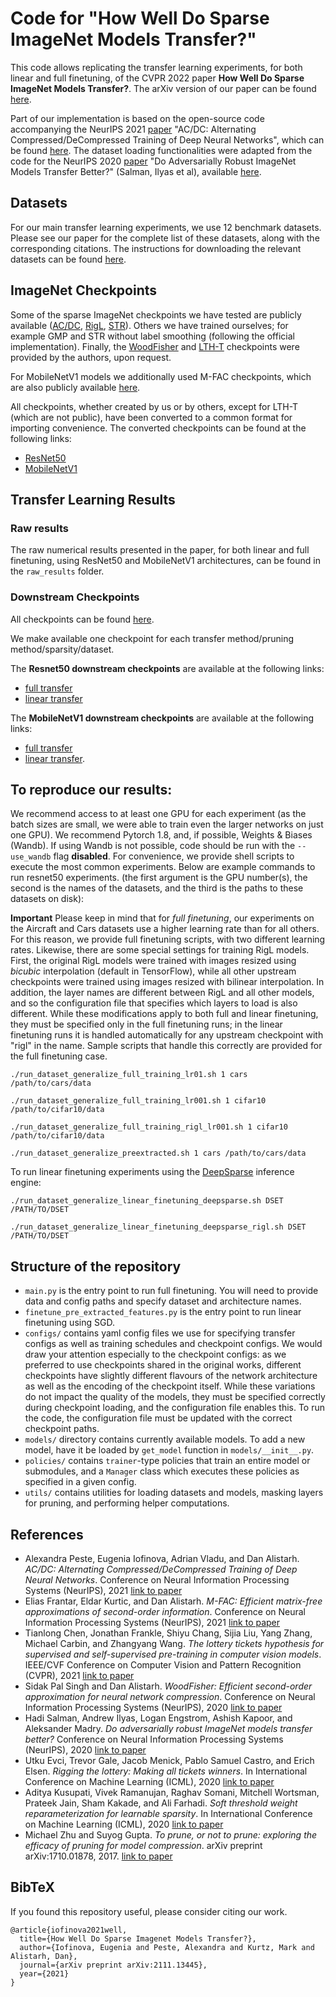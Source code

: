 #  Code for "How Well Do Sparse ImageNet Models Transfer?"

This code allows replicating the transfer learning experiments, for both linear and full finetuning, of the CVPR 2022 paper **How Well Do Sparse ImageNet Models Transfer?**. The arXiv version of our paper can be found [here](https://arxiv.org/pdf/2111.13445.pdf "here").


Part of our implementation is based on the open-source code accompanying the NeurIPS 2021 [paper](https://openreview.net/forum?id=T3_AJr9-R5g "paper") "AC/DC: Alternating Compressed/DeCompressed Training of Deep Neural Networks", which can be found [here](http://github.com/IST-DASLab/ACDC "here"). The dataset loading functionalities were adapted from the code for the NeurIPS 2020 [paper](https://proceedings.neurips.cc/paper/2020/file/24357dd085d2c4b1a88a7e0692e60294-Paper.pdf "paper") "Do Adversarially Robust ImageNet Models Transfer Better?" (Salman, Ilyas et al), available [here](https://github.com/microsoft/robust-models-transfer "here").

## Datasets
For our main transfer learning experiments, we use 12 benchmark datasets. Please see our paper for the complete list of these datasets, along with the corresponding citations. The instructions for downloading the relevant datasets can be found [here](https://github.com/microsoft/robust-models-transfer "here").


## ImageNet Checkpoints
Some of the sparse ImageNet checkpoints we have tested are publicly available ([AC/DC](https://github.com/IST-DASLab/ACDC "AC/DC"), [RigL](https://github.com/google-research/rigl "RigL"), [STR](https://github.com/RAIVNLab/STR "STR")). Others we have trained ourselves; for example GMP and STR without label smoothing (following the official implementation). Finally, the [WoodFisher](https://github.com/IST-DASLab/WoodFisher "WoodFisher") and [LTH-T](https://github.com/VITA-Group/CV_LTH_Pre-training "LTH-T") checkpoints were provided by the authors, upon request.

For MobileNetV1 models we additionally used M-FAC checkpoints, which are also publicly available [here](https://github.com/IST-DASLab/M-FAC "here"). 

All checkpoints, whether created by us or by others, except for LTH-T (which are not public), have been converted to a common format for importing convenience. The converted checkpoints can be found at the following links: 
* [ResNet50](https://seafile.ist.ac.at/d/91de9650cfb54b77b7d1/)
* [MobileNetV1](https://seafile.ist.ac.at/d/48652b95fdd04bcd8bb6/)

## Transfer Learning Results

### Raw results
The raw numerical results presented in the paper, for both linear and full finetuning, using ResNet50 and MobileNetV1 architectures, can be found in the `raw_results` folder.

### Downstream Checkpoints
All checkpoints can be found [here](https://seafile.ist.ac.at/d/08fcf3f2835d4d7787ae/).

We make available one checkpoint for each transfer method/pruning method/sparsity/dataset.

The **Resnet50 downstream checkpoints** are available at the following links:
* [full transfer](https://seafile.ist.ac.at/d/c1ca5c38daff43a996ec/)
* [linear transfer](https://seafile.ist.ac.at/d/750fc67c50384262ae01/)

The **MobileNetV1 downstream checkpoints** are available at the following links:
* [full transfer](https://seafile.ist.ac.at/d/dffcfffb43f740a281d2/)
* [linear transfer](https://seafile.ist.ac.at/d/e691c5b6ef6a405fb356/).

## To reproduce our results:
We recommend access to at least one GPU for each experiment (as the batch sizes are small, we were able to train even the larger networks on just one GPU). We recommend Pytorch 1.8, and, if possible, Weights & Biases (Wandb). If using Wandb  is not possible, code should be run with the `--use_wandb` flag **disabled**.
For convenience, we provide shell scripts to execute the most common experiments. Below are example commands to run resnet50 experiments. (the first argument is the GPU number(s), the second is the names of the datasets, and the third is the paths to these datasets on disk):

**Important** Please keep in mind that for _full finetuning_, our experiments on the Aircraft and Cars datasets use a higher learning rate than for all others.
For this reason, we provide full finetuning scripts, with two different learning rates. Likewise, there are some special settings for training RigL models.  First, the original RigL models were trained with images resized
using _bicubic_ interpolation (default in TensorFlow), while all other upstream checkpoints were trained using images resized with bilinear interpolation. In addition, the layer names are different between RigL and all other models, and so the configuration file that specifies which layers to load is also different. While these modifications  apply to both full and linear finetuning, they  must be specified only in the full finetuning runs; in the linear finetuning runs it is handled automatically for any upstream checkpoint with "rigl" in the name. Sample scripts that handle this correctly are provided for the full finetuning case.

    ./run_dataset_generalize_full_training_lr01.sh 1 cars /path/to/cars/data

    ./run_dataset_generalize_full_training_lr001.sh 1 cifar10 /path/to/cifar10/data

    ./run_dataset_generalize_full_training_rigl_lr001.sh 1 cifar10 /path/to/cifar10/data
    
    ./run_dataset_generalize_preextracted.sh 1 cars /path/to/cars/data

To  run linear finetuning experiments using the [DeepSparse](https://github.com/neuralmagic/deepsparse "DeepSparse") inference engine:

    ./run_dataset_generalize_linear_finetuning_deepsparse.sh DSET /PATH/TO/DSET
    
    ./run_dataset_generalize_linear_finetuning_deepsparse_rigl.sh DSET /PATH/TO/DSET


## Structure of the repository

* `main.py` is the entry point to run full finetuning. You will need to provide data and config paths and specify dataset and architecture names.
* `finetune_pre_extracted_features.py` is the entry point to run linear finetuning using SGD.
* `configs/` contains yaml config files we use for specifying transfer configs as well as training schedules and checkpoint configs. We would draw your attention especially to the checkpoint configs: as we preferred to use checkpoints shared in the original works, different checkpoints have slightly different flavours of the network architecture as well as the encoding of the checkpoint itself. While these variations do not impact the quality of the models, they must be specified correctly during checkpoint loading, and the configuration file enables this. To run the code, the configuration file must be updated with the correct checkpoint paths.
* `models/` directory contains currently available models. To add a new model, have it be loaded by `get_model` function in `models/__init__.py`.
* `policies/` contains `trainer`-type policies that train an entire model or submodules, and a `Manager` class which executes these policies as specified in a given config.
* `utils/` contains utilities for loading datasets and models, masking layers for pruning, and performing helper computations.

## References
* Alexandra Peste, Eugenia Iofinova, Adrian Vladu, and Dan Alistarh. *AC/DC: Alternating Compressed/DeCompressed Training of Deep Neural Networks*. Conference on Neural Information Processing Systems (NeurIPS), 2021 [link to paper](https://proceedings.neurips.cc/paper/2021/file/48000647b315f6f00f913caa757a70b3-Paper.pdf "link to paper")
* Elias Frantar, Eldar Kurtic, and Dan Alistarh. *M-FAC: Efficient matrix-free approximations of second-order information*. Conference on Neural Information Processing Systems (NeurIPS), 2021 [link to paper](https://proceedings.neurips.cc/paper/2021/file/7cfd5df443b4eb0d69886a583b33de4c-Paper.pdf "link to paper")
* Tianlong Chen, Jonathan Frankle, Shiyu Chang, Sijia Liu, Yang Zhang, Michael Carbin, and Zhangyang Wang. *The
lottery tickets hypothesis for supervised and self-supervised pre-training in computer vision models*. IEEE/CVF Conference on Computer Vision and Pattern Recognition (CVPR), 2021 [link to paper](https://openaccess.thecvf.com/content/CVPR2021/papers/Chen_The_Lottery_Tickets_Hypothesis_for_Supervised_and_Self-Supervised_Pre-Training_in_CVPR_2021_paper.pdf "link to paper")
* Sidak Pal Singh and Dan Alistarh. *WoodFisher: Efficient second-order approximation for neural network compression*. Conference on Neural Information Processing Systems (NeurIPS), 2020 [link to paper](https://proceedings.neurips.cc/paper/2020/file/d1ff1ec86b62cd5f3903ff19c3a326b2-Paper.pdf "link to paper")
* Hadi Salman, Andrew Ilyas, Logan Engstrom, Ashish Kapoor, and Aleksander Madry. *Do adversarially robust ImageNet models transfer better?* Conference on Neural Information Processing Systems (NeurIPS), 2020 [link to paper](https://proceedings.neurips.cc/paper/2020/file/24357dd085d2c4b1a88a7e0692e60294-Paper.pdf)
* Utku Evci, Trevor Gale, Jacob Menick, Pablo Samuel Castro, and Erich Elsen. *Rigging the lottery: Making all tickets winners*. In International Conference on Machine Learning (ICML), 2020 [link to paper](http://proceedings.mlr.press/v119/evci20a/evci20a.pdf "link to paper")
* Aditya Kusupati, Vivek Ramanujan, Raghav Somani, Mitchell Wortsman, Prateek Jain, Sham Kakade, and Ali Farhadi. *Soft threshold weight reparameterization for learnable sparsity*. In International Conference on Machine Learning (ICML), 2020 [link to paper](http://proceedings.mlr.press/v119/kusupati20a/kusupati20a.pdf "link to paper")
* Michael Zhu and Suyog Gupta. *To prune, or not to prune: exploring the efficacy of pruning for model compression*. arXiv
preprint arXiv:1710.01878, 2017. [link to paper](https://arxiv.org/pdf/1710.01878.pdf "link to paper")

## BibTeX

If you found this repository useful, please consider citing our work.
```
@article{iofinova2021well,
  title={How Well Do Sparse Imagenet Models Transfer?},
  author={Iofinova, Eugenia and Peste, Alexandra and Kurtz, Mark and Alistarh, Dan},
  journal={arXiv preprint arXiv:2111.13445},
  year={2021}
}
```
